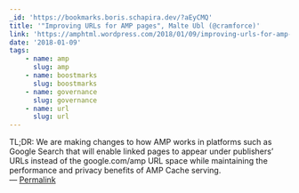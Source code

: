 ```yaml
---
_id: 'https://bookmarks.boris.schapira.dev/?aEyCMQ'
title: '"Improving URLs for AMP pages", Malte Ubl (@cramforce)'
link: 'https://amphtml.wordpress.com/2018/01/09/improving-urls-for-amp-pages/amp/'
date: '2018-01-09'
tags:
    - name: amp
      slug: amp
    - name: boostmarks
      slug: boostmarks
    - name: governance
      slug: governance
    - name: url
      slug: url
---
```


TL;DR: We are making changes to how AMP works in platforms such as Google Search
that will enable linked pages to appear under publishers’ URLs instead of the
google.com/amp URL space while maintaining the performance and privacy benefits
of AMP Cache serving. <br>&#8212;
<a href="https://bookmarks.boris.schapira.dev/?aEyCMQ" title="Permalink">Permalink</a>
